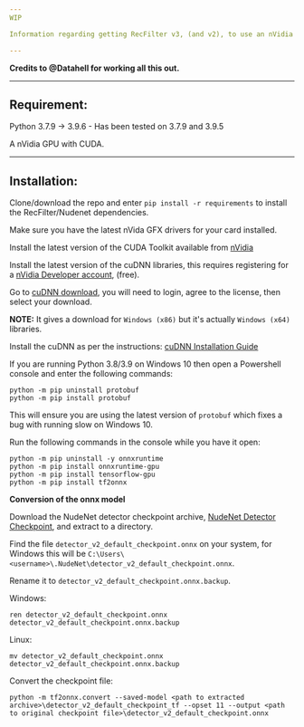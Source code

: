 ```yaml
---
WIP

Information regarding getting RecFilter v3, (and v2), to use an nVidia GPU.

---
```


**Credits to @Datahell for working all this out.**

---

## Requirement:

Python 3.7.9 -> 3.9.6 - Has been tested on 3.7.9 and 3.9.5

A nVidia GPU with CUDA.

---

## Installation:

Clone/download the repo and enter `pip install -r requirements` to install the RecFilter/Nudenet dependencies.

Make sure you have the latest nVida GFX drivers for your card installed.

Install the latest version of the CUDA Toolkit available from [nVidia](https://developer.nvidia.com/cuda-downloads)

Install the latest version of the cuDNN libraries, this requires registering for a [nVidia Developer account](https://developer.nvidia.com/), (free).

Go to [cuDNN download](https://developer.nvidia.com/rdp/cudnn-download), you will need to login, agree to the license, then select your download.

**NOTE:** It gives a download for `Windows (x86)` but it's actually `Windows (x64)` libraries.

Install the cuDNN as per the instructions: [cuDNN Installation Guide](https://docs.nvidia.com/deeplearning/cudnn/install-guide/index.html)

If you are running Python 3.8/3.9 on Windows 10 then open a Powershell console and enter the following commands:

```
python -m pip uninstall protobuf
python -m pip install protobuf
```

This will ensure you are using the latest version of `protobuf` which fixes a bug with running slow on Windows 10.

Run the following commands in the console while you have it open:

```
python -m pip uninstall -y onnxruntime
python -m pip install onnxruntime-gpu
python -m pip install tensorflow-gpu
python -m pip install tf2onnx
```

**Conversion of the onnx model**

Download the NudeNet detector checkpoint archive, [NudeNet Detector Checkpoint](https://github.com/notAI-tech/NudeNet/releases/download/v0/detector_v2_default_checkpoint_tf.tar), and extract to a directory.

Find the file `detector_v2_default_checkpoint.onnx` on your system, for Windows this will be `C:\Users\<username>\.NudeNet\detector_v2_default_checkpoint.onnx`.

Rename it to `detector_v2_default_checkpoint.onnx.backup`.

Windows:
```
ren detector_v2_default_checkpoint.onnx detector_v2_default_checkpoint.onnx.backup
```
Linux:
```
mv detector_v2_default_checkpoint.onnx detector_v2_default_checkpoint.onnx.backup
```

Convert the checkpoint file:

```
python -m tf2onnx.convert --saved-model <path to extracted archive>\detector_v2_default_checkpoint_tf --opset 11 --output <path to original checkpoint file>\detector_v2_default_checkpoint.onnx
```
